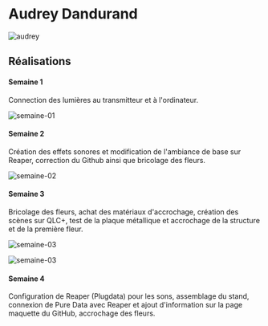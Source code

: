 # Audrey Dandurand

![audrey](https://github.com/user-attachments/assets/232ef319-e786-40d9-ae43-4acfa4378a5a)

 ## Réalisations

 <!-- Une image par semaine de la réalisation dont tu es le plus fier avec une légende -->
 #### Semaine 1
 Connection des lumières au transmitteur et à l'ordinateur.
 
![semaine-01](https://github.com/user-attachments/assets/00c3c77a-391a-410e-92f0-ecbbac9b4fdd)

#### Semaine 2

Création des effets sonores et modification de l'ambiance de base sur Reaper, correction du Github ainsi que bricolage des fleurs.

![semaine-02](https://github.com/user-attachments/assets/0a13c916-52e8-4f10-a5f3-fd0a251e64a4)

#### Semaine 3

Bricolage des fleurs, achat des matériaux d'accrochage, création des scènes sur QLC+, test de la plaque métallique et accrochage de la structure et de la première fleur. 

![semaine-03](https://github.com/user-attachments/assets/9f4dfca5-599f-4328-98f6-90ded80fffcf)

![semaine-03](https://github.com/user-attachments/assets/cb36fa53-a55d-4778-9f5d-21d1128a90c9)

#### Semaine 4

Configuration de Reaper (Plugdata) pour les sons, assemblage du stand, connexion de Pure Data avec Reaper et ajout d'information sur la page maquette du GitHub, accrochage des fleurs.